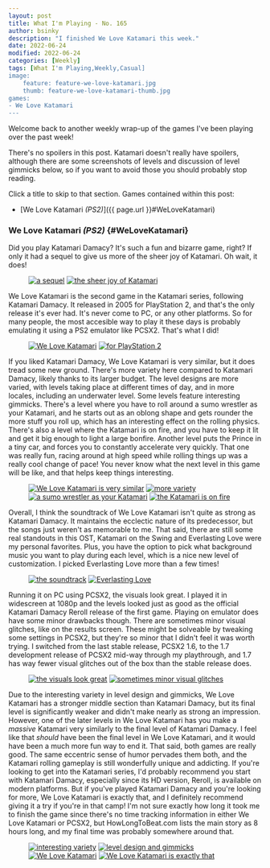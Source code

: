 ```yaml
---
layout: post
title: What I'm Playing - No. 165
author: bsinky
description: "I finished We Love Katamari this week."
date: 2022-06-24
modified: 2022-06-24
categories: [Weekly]
tags: [What I'm Playing,Weekly,Casual]
image:
    feature: feature-we-love-katamari.jpg
    thumb: feature-we-love-katamari-thumb.jpg
games:
- We Love Katamari
---
```


Welcome back to another weekly wrap-up of the games I've been playing over the
past week!

There's no spoilers in this post. Katamari doesn't really have spoilers,
although there are some screenshots of levels and discussion of level gimmicks
below, so if you want to avoid those you should probably stop reading.

Click a title to skip to that section. Games contained within this post:

 - [We Love Katamari *(PS2)*]({{ page.url }}#WeLoveKatamari)

<!--more-->

### We Love Katamari *(PS2)*    {#WeLoveKatamari}

Did you play Katamari Damacy? It's such a fun and bizarre game, right? If only
it had a sequel to give us more of the sheer joy of Katamari. Oh wait, it does!

<figure class="half">
    <a href="https://i.imgur.com/jiYCv08.jpg"><img src="https://i.imgur.com/jiYCv08m.jpg" alt="a sequel"/></a>
    <a href="https://i.imgur.com/6VhE3GY.jpg"><img src="https://i.imgur.com/6VhE3GYm.jpg" alt="the sheer joy of Katamari"/></a>
</figure>

We Love Katamari is the second game in the Katamari series, following Katamari
Damacy. It released in 2005 for PlayStation 2, and that's the only release it's
ever had. It's never come to PC, or any other platforms. So for many people, the
most accesible way to play it these days is probably emulating it using a PS2
emulator like PCSX2. That's what I did!

<figure class="half">
    <a href="https://i.imgur.com/BOwgztX.jpg"><img src="https://i.imgur.com/BOwgztXm.jpg" alt="We Love Katamari"/></a>
    <a href="https://i.imgur.com/BWzty8m.jpg"><img src="https://i.imgur.com/BWzty8mm.jpg" alt="for PlayStation 2"/></a>
</figure>

If you liked Katamari Damacy, We Love Katamari is very similar, but it does
tread some new ground. There's more variety here compared to Katamari Damacy,
likely thanks to its larger budget. The level designs are more varied, with
levels taking place at different times of day, and in more locales, including an
underwater level. Some levels feature interesting gimmicks. There's a level
where you have to roll around a sumo wrestler as your Katamari, and he starts
out as an oblong shape and gets rounder the more stuff you roll up, which has an
interesting effect on the rolling physics. There's also a level where the
Katamari is on fire, and you have to keep it lit and get it big enough to light
a large bonfire. Another level puts the Prince in a tiny car, and forces you to
constantly accelerate very quickly. That one was really fun, racing around at
high speed while rolling things up was a really cool change of pace! You never
know what the next level in this game will be like, and that helps keep things
interesting.

<figure class="half">
    <a href="https://i.imgur.com/EgYTAh8.jpg"><img src="https://i.imgur.com/EgYTAh8m.jpg" alt="We Love Katamari is very similar"/></a>
    <a href="https://i.imgur.com/tEchDRf.jpg"><img src="https://i.imgur.com/tEchDRfm.jpg" alt="more variety"/></a>
    <a href="https://i.imgur.com/P1GlNdS.jpg"><img src="https://i.imgur.com/P1GlNdSm.jpg" alt="a sumo wrestler as your Katamari"/></a>
    <a href="https://i.imgur.com/LYXbBzW.jpg"><img src="https://i.imgur.com/LYXbBzWm.jpg" alt="the Katamari is on fire"/></a>
</figure>

Overall, I think the soundtrack of We Love Katamari isn't quite as strong as
Katamari Damacy. It maintains the ecclectic nature of its predecessor, but the
songs just weren't as memorable to me. That said, there are still some real
standouts in this OST, Katamari on the Swing and Everlasting Love were my
personal favorites. Plus, you have the option to pick what background music you
want to play during each level, which is a nice new level of customization. I
picked Everlasting Love more than a few times!

<figure class="half">
    <a href="https://i.imgur.com/oB15sOy.jpg"><img src="https://i.imgur.com/oB15sOym.jpg" alt="the soundtrack"/></a>
    <a href="https://i.imgur.com/fCU53Oi.jpg"><img src="https://i.imgur.com/fCU53Oim.jpg" alt="Everlasting Love"/></a>
</figure>

Running it on PC using PCSX2, the visuals look great. I played it in widescreen
at 1080p and the levels looked just as good as the official Katamari Damacy
Reroll release of the first game. Playing on emulator does have some minor
drawbacks though. There are sometimes minor visual glitches, like on the results
screen. These might be solveable by tweaking some settings in PCSX2, but they're
so minor that I didn't feel it was worth trying. I switched from the last stable
release, PCSX2 1.6, to the 1.7 development release of PCSX2 mid-way through my
playthrough, and 1.7 has way fewer visual glitches out of the box than the
stable release does.

<figure class="half">
    <a href="https://i.imgur.com/obnHrR0.jpg"><img src="https://i.imgur.com/obnHrR0m.jpg" alt="the visuals look great"/></a>
    <a href="https://i.imgur.com/dClh5UU.jpg"><img src="https://i.imgur.com/dClh5UUm.jpg" alt="sometimes minor visual glitches"/></a>
</figure>

Due to the interesting variety in level design and gimmicks, We Love Katamari
has a stronger middle section than Katamari Damacy, but its final level is
significantly weaker and didn't make nearly as strong an impression. However,
one of the later levels in We Love Katamari has you make a *massive* Katamari
very similarly to the final level of Katamari Damacy. I feel like that *should*
have been the final level in We Love Katamari, and it would have been a much
more fun way to end it. That said, both games are really good. The same
eccentric sense of humor pervades them both, and the Katamari rolling gameplay
is still wonderfully unique and addicting. If you're looking to get into the
Katamari series, I'd probably recommend you start with Katamari Damacy,
especially since its HD version, Reroll, is available on modern platforms. But
if you've played Katamari Damacy and you're looking for more, We Love Katamari
is exactly that, and I definitely recommend giving it a try if you're in that
camp! I'm not sure exactly how long it took me to finish the game since there's
no time tracking information in either We Love Katamari or PCSX2, but
HowLongToBeat.com lists the main story as 8 hours long, and my final time was
probably somewhere around that.

<figure class="half">
    <a href="https://i.imgur.com/AQYJrUd.jpg"><img src="https://i.imgur.com/AQYJrUdm.jpg" alt="interesting variety"/></a>
    <a href="https://i.imgur.com/9YFO65Z.jpg"><img src="https://i.imgur.com/9YFO65Zm.jpg" alt="level design and gimmicks"/></a>
    <a href="https://i.imgur.com/LABuH1L.jpg"><img src="https://i.imgur.com/LABuH1Lm.jpg" alt="We Love Katamari"/></a>
    <a href="https://i.imgur.com/e3TQKn6.jpg"><img src="https://i.imgur.com/e3TQKn6m.jpg" alt="We Love Katamari is exactly that"/></a>
</figure>

